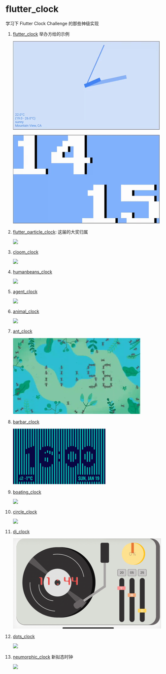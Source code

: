 # flutter_clock
学习下 Flutter Clock Challenge 的那些神级实现

1. [flutter_clock](https://github.com/flutter/flutter_clock) 举办方给的示例
    
    ![](https://github.com/flutter/flutter_clock/blob/master/analog_clock/analog.gif?raw=true)
    
    ![](https://github.com/flutter/flutter_clock/blob/master/digital_clock/digital.gif?raw=true)

2. [flutter_particle_clock](https://github.com/miickel/flutter_particle_clock): 这届的大奖归属
    
    ![](https://github.com/miickel/flutter_particle_clock/blob/master/particle-clock-montage-min.png?raw=true)

3. [cloom_clock](https://github.com/OldMetalmind/cloom_clock)
    
    ![](https://docs.flutter.dev/assets/images/clock/cloom.gif)

4. [humanbeans_clock](https://github.com/brestnichki/humanbeans-clock)

    ![](https://docs.flutter.dev/assets/images/clock/humanbeans.gif)

5. [agent_clock](https://github.com/kruegerrobotics/flutter_agent_clock)

    ![](https://github.com/kruegerrobotics/flutter_agent_clock/blob/master/flutter_clock_2.png?raw=true)

6. [animal_clock](https://github.com/seiwonlee/animal_clock)

    ![](https://github.com/seiwonlee/animal_clock/blob/master/animal_normal.jpg?raw=true)

7. [ant_clock](https://github.com/StuartApp/Flutter-clock-challenge)

    ![](https://github.com/StuartApp/Flutter-clock-challenge/blob/master/assets/thunderstorm.gif?raw=true)

8. [barbar_clock](https://github.com/aednlaxer/flutter-clock-challenge-barbar)

    ![](https://github.com/aednlaxer/flutter-clock-challenge-barbar/blob/master/content/clockface.gif?raw=true)

9. [boating_clock](https://github.com/SpiciedCrab/Boating)

    ![](https://github.com/SpiciedCrab/Boating/blob/master/quickSnapshot.gif?raw=true)

10. [circle_clock](https://github.com/NotThatBowser/flutter_clock)

    ![](https://camo.githubusercontent.com/29ff82000029ae832ac436dc13c29f4eb03ae7dfee150fe150aa0d72a39d5a34/68747470733a2f2f6d656469612e67697068792e636f6d2f6d656469612f664f6d487939665264515a4a6d67585556512f67697068792e676966)

11. [dj_clock](https://github.com/EriaWist/flutter_clock)

    ![](https://github.com/EriaWist/flutter_clock/blob/master/15903782531361590378253138.gif?raw=true)

12. [dots_clock](https://github.com/kainsteffen/dots-clock#final-thoughts)
    
    ![](https://github.com/kainsteffen/dots-clock/blob/master/images/dots_clock_standard.gif?raw=true)

13. [neumorphic_clock](https://github.com/orestesgaolin/neumorphic_flutter_clock) 新拟态时钟

    ![](https://github.com/orestesgaolin/neumorphic_flutter_clock/blob/master/analog_clock/clock.gif?raw=true)
